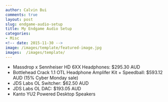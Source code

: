 ```yaml
---
author: Calvin Bui
comments: true
layout: post
slug: endgame-audio-setup
title: My Endgame Audio Setup
categories:
- Misc
<!-- date: 2015-11-30 -->
image: /images/template/featured-image.jpg
images:  /images/template/
---
```




<!-- more -->

* Massdrop x Sennheiser HD 6XX Headphones: $295.30 AUD
* Bottlehead Crack 1.1 OTL Headphone Amplifer Kit + Speedball: $593.12 AUD \(15% Cyber Monday sale\)
* JDS Labs OL Switcher: $62.50 AUD
* JDS Labs OL DAC: $193.05 AUD
* Kanto YU2 Powered Desktop Speakers
